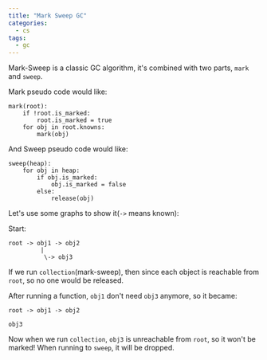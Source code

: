 ```yaml
---
title: "Mark Sweep GC"
categories:
  - cs
tags:
  - gc
---
```


Mark-Sweep is a classic GC algorithm, it's combined with two parts, `mark` and `sweep`.

Mark pseudo code would like:

```
mark(root):
    if !root.is_marked:
        root.is_marked = true
    for obj in root.knowns:
        mark(obj)
```

And Sweep pseudo code would like:

```
sweep(heap):
    for obj in heap:
        if obj.is_marked:
            obj.is_marked = false
        else:
            release(obj)
```

Let's use some graphs to show it(`->` means known):

Start:

```
root -> obj1 -> obj2
         |
          \-> obj3
```

If we run `collection`(mark-sweep), then since each object is reachable from `root`, so no one would be released.

After running a function, `obj1` don't need `obj3` anymore, so it became:

```
root -> obj1 -> obj2

obj3
```

Now when we run `collection`, `obj3` is unreachable from `root`, so it won't be marked! When running to `sweep`, it will be dropped.
